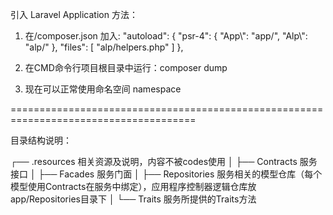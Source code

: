 引入 Laravel Application 方法：

1. 在/composer.json 加入:
    "autoload": {
        "psr-4": {
            "App\\": "app/",
            "Alp\\": "alp/"
        },
        "files": [
            "alp/helpers.php"
        ]
    },

2. 在CMD命令行项目根目录中运行：composer dump

3. 现在可以正常使用命名空间 namespace

======================================================================================

目录结构说明：

┌── .resources   相关资源及说明，内容不被codes使用
│
├── Contracts    服务接口
│
├── Facades      服务门面
│
├── Repositories 服务相关的模型仓库（每个模型使用Contracts在服务中绑定），应用程序控制器逻辑仓库放app/Repositories目录下
│
└── Traits       服务所提供的Traits方法